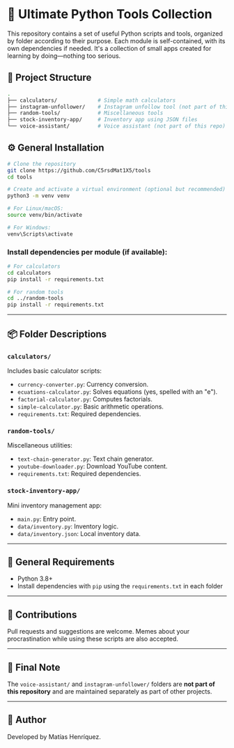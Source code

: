 # 🧰 Ultimate Python Tools Collection

This repository contains a set of useful Python scripts and tools, organized by folder according to their purpose. Each module is self-contained, with its own dependencies if needed. It's a collection of small apps created for learning by doing—nothing too serious.

## 📁 Project Structure

```bash
.
├── calculators/             # Simple math calculators
├── instagram-unfollower/    # Instagram unfollow tool (not part of this repo)
├── random-tools/            # Miscellaneous tools
├── stock-inventory-app/     # Inventory app using JSON files
└── voice-assistant/         # Voice assistant (not part of this repo)
```

## ⚙️ General Installation

```bash
# Clone the repository
git clone https://github.com/C5rsdMat1X5/tools
cd tools

# Create and activate a virtual environment (optional but recommended)
python3 -m venv venv

# For Linux/macOS:
source venv/bin/activate

# For Windows:
venv\Scripts\activate
```

### Install dependencies per module (if available):

```bash
# For calculators
cd calculators
pip install -r requirements.txt

# For random tools
cd ../random-tools
pip install -r requirements.txt
```

---

## 📦 Folder Descriptions

### `calculators/`

Includes basic calculator scripts:

* `currency-converter.py`: Currency conversion.
* `ecuations-calculator.py`: Solves equations (yes, spelled with an "e").
* `factorial-calculator.py`: Computes factorials.
* `simple-calculator.py`: Basic arithmetic operations.
* `requirements.txt`: Required dependencies.

### `random-tools/`

Miscellaneous utilities:

* `text-chain-generator.py`: Text chain generator.
* `youtube-downloader.py`: Download YouTube content.
* `requirements.txt`: Required dependencies.

### `stock-inventory-app/`

Mini inventory management app:

* `main.py`: Entry point.
* `data/inventory.py`: Inventory logic.
* `data/inventory.json`: Local inventory data.

---

## 🐍 General Requirements

* Python 3.8+
* Install dependencies with `pip` using the `requirements.txt` in each folder

---

## 🧠 Contributions

Pull requests and suggestions are welcome. Memes about your procrastination while using these scripts are also accepted.

---

## 📌 Final Note

The `voice-assistant/` and `instagram-unfollower/` folders are **not part of this repository** and are maintained separately as part of other projects.

---

## 🧠 Author

Developed by Matías Henríquez.
